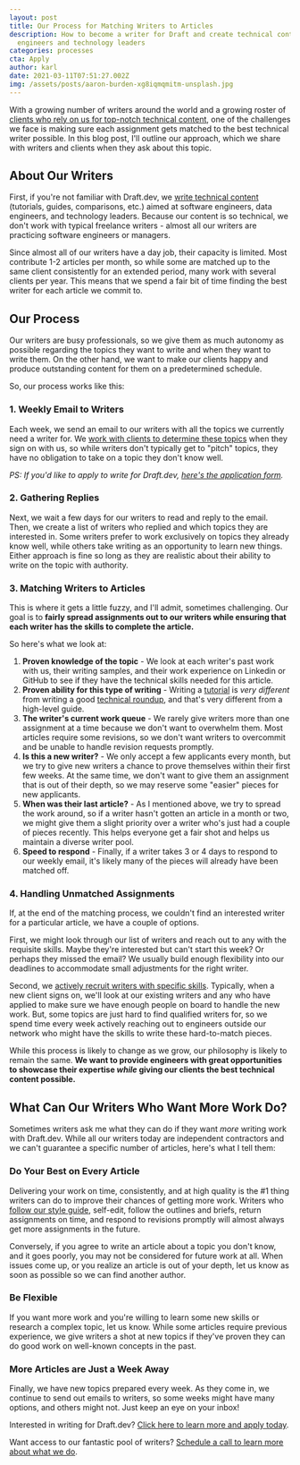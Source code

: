 ```yaml
---
layout: post
title: Our Process for Matching Writers to Articles
description: How to become a writer for Draft and create technical content for
  engineers and technology leaders
categories: processes
cta: Apply
author: karl
date: 2021-03-11T07:51:27.002Z
img: /assets/posts/aaron-burden-xg8iqmqmitm-unsplash.jpg
---
```

With a growing number of writers around the world and a growing roster of [clients who rely on us for top-notch technical content](https://draft.dev/), one of the challenges we face is making sure each assignment gets matched to the best technical writer possible. In this blog post, I'll outline our approach, which we share with writers and clients when they ask about this topic.

## About Our Writers
First, if you're not familiar with Draft.dev, we [write technical content](https://draft.dev/learn/technical-content) (tutorials, guides, comparisons, etc.) aimed at software engineers, data engineers, and technology leaders. Because our content is so technical, we don't work with typical freelance writers - almost all our writers are practicing software engineers or managers.

Since almost all of our writers have a day job, their capacity is limited. Most contribute 1-2 articles per month, so while some are matched up to the same client consistently for an extended period, many work with several clients per year. This means that we spend a fair bit of time finding the best writer for each article we commit to.

## Our Process
Our writers are busy professionals, so we give them as much autonomy as possible regarding the topics they want to write and when they want to write them. On the other hand, we want to make our clients happy and produce outstanding content for them on a predetermined schedule.

So, our process works like this:

### 1. Weekly Email to Writers
Each week, we send an email to our writers with all the topics we currently need a writer for. We [work with clients to determine these topics](https://draft.dev/learn/content-plan) when they sign on with us, so while writers don't typically get to "pitch" topics, they have no obligation to take on a topic they don't know well.

_PS: If you'd like to apply to write for Draft.dev, [here's the application form](http://draft.dev/write)._

### 2. Gathering Replies
Next, we wait a few days for our writers to read and reply to the email. Then, we create a list of writers who replied and which topics they are interested in. Some writers prefer to work exclusively on topics they already know well, while others take writing as an opportunity to learn new things. Either approach is fine so long as they are realistic about their ability to write on the topic with authority.

### 3. Matching Writers to Articles
This is where it gets a little fuzzy, and I'll admit, sometimes challenging. Our goal is to **fairly spread assignments out to our writers while ensuring that each writer has the skills to complete the article.**

So here's what we look at:

1. **Proven knowledge of the topic** - We look at each writer's past work with us, their writing samples, and their work experience on Linkedin or GitHub to see if they have the technical skills needed for this article.
2. **Proven ability for this type of writing** - Writing a [tutorial](https://draft.dev/learn/technical-tutorials) is _very different_ from writing a good [technical roundup](https://draft.dev/learn/writing-technical-roundups), and that's very different from a high-level guide.
3. **The writer's current work queue** - We rarely give writers more than one assignment at a time because we don't want to overwhelm them. Most articles require some revisions, so we don't want writers to overcommit and be unable to handle revision requests promptly.
4. **Is this a new writer?** - We only accept a few applicants every month, but we try to give new writers a chance to prove themselves within their first few weeks. At the same time, we don't want to give them an assignment that is out of their depth, so we may reserve some "easier" pieces for new applicants.
5. **When was their last article?** - As I mentioned above, we try to spread the work around, so if a writer hasn't gotten an article in a month or two, we might give them a slight priority over a writer who's just had a couple of pieces recently. This helps everyone get a fair shot and helps us maintain a diverse writer pool.
6. **Speed to respond** - Finally, if a writer takes 3 or 4 days to respond to our weekly email, it's likely many of the pieces will already have been matched off.

### 4. Handling Unmatched Assignments
If, at the end of the matching process, we couldn't find an interested writer for a particular article, we have a couple of options.

First, we might look through our list of writers and reach out to any with the requisite skills. Maybe they're interested but can't start this week? Or perhaps they missed the email? We usually build enough flexibility into our deadlines to accommodate small adjustments for the right writer.

Second, we [actively recruit writers with specific skills](https://draft.dev/learn/finding-motivating-writers). Typically, when a new client signs on, we'll look at our existing writers and any who have applied to make sure we have enough people on board to handle the new work. But, some topics are just hard to find qualified writers for, so we spend time every week actively reaching out to engineers outside our network who might have the skills to write these hard-to-match pieces.

While this process is likely to change as we grow, our philosophy is likely to remain the same. **We want to provide engineers with great opportunities to showcase their expertise _while_ giving our clients the best technical content possible.**

## What Can Our Writers Who Want More Work Do?
Sometimes writers ask me what they can do if they want _more_ writing work with Draft.dev. While all our writers today are independent contractors and we can't guarantee a specific number of articles, here's what I tell them:

### Do Your Best on Every Article
Delivering your work on time, consistently, and at high quality is the #1 thing writers can do to improve their chances of getting more work. Writers who [follow our style guide](https://draft.dev/learn/styleguide), self-edit, follow the outlines and briefs, return assignments on time, and respond to revisions promptly will almost always get more assignments in the future.

Conversely, if you agree to write an article about a topic you don't know, and it goes poorly, you may not be considered for future work at all. When issues come up, or you realize an article is out of your depth, let us know as soon as possible so we can find another author.

### Be Flexible
If you want more work and you're willing to learn some new skills or research a complex topic, let us know. While some articles require previous experience, we give writers a shot at new topics if they've proven they can do good work on well-known concepts in the past.

### More Articles are Just a Week Away
Finally, we have new topics prepared every week. As they come in, we continue to send out emails to writers, so some weeks might have many options, and others might not. Just keep an eye on your inbox!

Interested in writing for Draft.dev? [Click here to learn more and apply today](http://draft.dev/write).

Want access to our fantastic pool of writers? [Schedule a call to learn more about what we do](https://draft.dev/call).

